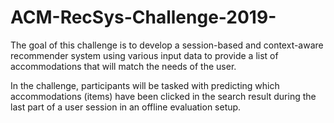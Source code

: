# ACM-RecSys-Challenge-2019-
The goal of this challenge is to develop a session-based and context-aware recommender system using various input data to provide a list of accommodations that will match the needs of the user.

In the challenge, participants will be tasked with predicting which accommodations (items) have been clicked in the search result during the last part of a user session in an offline evaluation setup.
